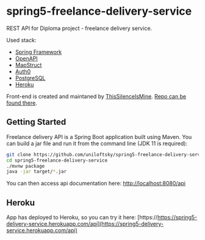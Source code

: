# spring5-freelance-delivery-service
REST API for Diploma project - freelance delivery service.

Used stack:
- [Spring Framework](https://spring.io/) 
- [OpenAPI](https://swagger.io/)
- [MapStruct](https://mapstruct.org/)
- [Auth0](https://auth0.com/)
- [PostgreSQL](https://www.postgresql.org/)
- [Heroku](https://www.heroku.com/home)


Front-end is created and maintaned by [ThisSilenceIsMine](https://github.com/ThisSilenceIsMine). [Repo can be found there](https://github.com/ThisSilenceIsMine/freelance-delivery-service).

## Getting Started

Freelance delivery API is a Spring Boot application built using Maven. You can build a jar file and run it from the command line (JDK 11 is required):

```bash
git clone https://github.com/uniloftsky/spring5-freelance-delivery-service
cd spring5-freelance-delivery-service
./mvnw package
java -jar target/*.jar
```

You can then access api documentation here: [http://localhost:8080/api](http://localhost:8080/api)

## Heroku

App has deployed to Heroku, so you can try it here: [https://https://spring5-delivery-service.herokuapp.com/api](https://spring5-delivery-service.herokuapp.com/api)